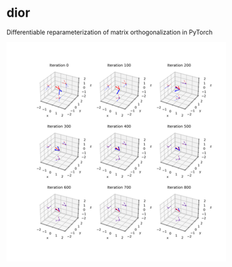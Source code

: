 # dior

Differentiable reparameterization of matrix orthogonalization in PyTorch

<img src="3d_learning_process.png">
